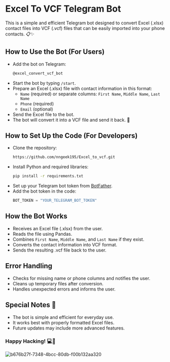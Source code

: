 # Excel To VCF Telegram Bot

This is a simple and efficient Telegram bot designed to convert Excel (.xlsx) contact files into VCF (.vcf) files that can be easily imported into your phone contacts. 📋✨

## How to Use the Bot (For Users)

- Add the bot on Telegram:
  ```bash
  @excel_convert_vcf_bot
  ```
- Start the bot by typing `/start`.
- Prepare an Excel (.xlsx) file with contact information in this format:
  - `Name` (required) or separate columns: `First Name`, `Middle Name`, `Last Name`
  - `Phone` (required)
  - `Email` (optional)
- Send the Excel file to the bot.
- The bot will convert it into a VCF file and send it back. 🎉

## How to Set Up the Code (For Developers)

- Clone the repository:
  ```bash
  https://github.com/nngeek195/Excel_to_vcf.git
  ```
- Install Python and required libraries:
  ```bash
  pip install -r requirements.txt
  ```
- Set up your Telegram bot token from [BotFather](https://t.me/BotFather).
- Add the bot token in the code:
  ```python
  BOT_TOKEN = "YOUR_TELEGRAM_BOT_TOKEN"
  ```

## How the Bot Works

- Receives an Excel file (.xlsx) from the user.
- Reads the file using Pandas.
- Combines `First Name`, `Middle Name`, and `Last Name` if they exist.
- Converts the contact information into VCF format.
- Sends the resulting .vcf file back to the user.

## Error Handling

- Checks for missing name or phone columns and notifies the user.
- Cleans up temporary files after conversion.
- Handles unexpected errors and informs the user.

## Special Notes 💎

- The bot is simple and efficient for everyday use.
- It works best with properly formatted Excel files.
- Future updates may include more advanced features.

### Happy Hacking! 💻🎉

![b676b27f-7348-4bcc-80db-f00b132aa320](https://github.com/user-attachments/assets/80005ae1-ca98-4f91-a5c2-d362e653be1c)


